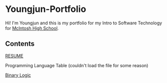 # Youngjun-Portfolio
Hi! I'm Youngjun and this is my portfolio for my Intro to Software Technology for [McIntosh High School](https://www.fcboe.org/mhs).

## Contents
[RESUME](RESUME.md)

Programming Language Table (couldn't load the file for some reason)

[Binary Logic](Binary-Logic.md)

